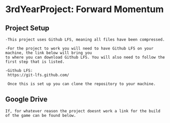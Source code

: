 # 3rdYearProject: Forward Momentum

## Project Setup

```
-This project uses Github LFS, meaning all files have been compressed.

-For the project to work you will need to have Github LFS on your machine, the link below will bring you 
to where you can download Github LFS. You will also need to follow the first step that is listed.

-Github LFS:
 https://git-lfs.github.com/
 
 Once this is set up you can clone the repository to your machine.
```

## Google Drive
```
If, for whatever reason the project doesnt work a link for the build of the game can be found below.
```
